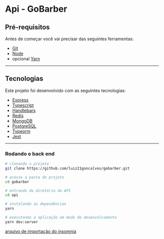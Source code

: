 # Api - GoBarber

## Pré-requisitos

Antes de começar você vai precisar das seguintes ferramentas:

- [Git](https://git-scm.com/downloads)
- [Node](https://nodejs.org/en/)
- opcional [Yarn](https://classic.yarnpkg.com/en/docs/install)

---

## Tecnologias

Este projeto foi desenvolvido com as seguintes tecnologias:

- [Express](https://reactjs.org/)
- [Typescript](https://www.typescriptlang.org/)
- [Handlebars](https://handlebarsjs.com/)
- [Redis](https://redis.io/)
- [MongoDB](https://www.mongodb.com/)
- [PostgreSQL](https://www.postgresql.org/)
- [Typeorm](https://typeorm.io/#/)
- [Jest](https://jestjs.io/)

---

### Rodando o back end
```bash
# clonando o projeto
git clone https://github.com/luiz21goncalves/gobarber.git

# acesse a pasta do projeto
cd gobarber

# entrando do diretório da API
cd api

# instalando as dependências
yarn

# executando a aplicação em modo de desenvolvimento
yarn dev:server
```

[arquivo de importação do insomnia](https://raw.githubusercontent.com/luiz21goncalves/gobarber/main/api/Insomnia_gobarber_api.json)
